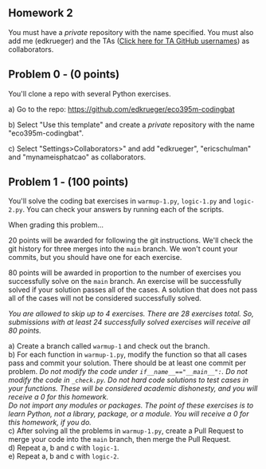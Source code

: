 ## Homework 2
You must have a _private_ repository with the name specified. You must also add me (edkrueger) and the TAs ([Click here for TA GitHub usernames](/ta-githubs.txt)) as collaborators.  

## Problem 0 - (0 points)
You'll clone a repo with several Python exercises.

a) Go to the repo: https://github.com/edkrueger/eco395m-codingbat   

b) Select "Use this template" and create a _private_ repository with the name "eco395m-codingbat".  

c) Select "Settings>Collaborators>" and add "edkrueger", "ericschulman" and "mynameisphatcao" as collaborators.    

## Problem 1 - (100 points)
You'll solve the coding bat exercises in `warmup-1.py`, `logic-1.py` and `logic-2.py`. You can check your answers by running each of the scripts.  

When grading this problem...  

20 points will be awarded for following the git instructions. We'll check the git history for three merges into the `main` branch. We won't count your commits, but you should have one for each exercise.  

80 points will be awarded in proportion to the number of exercises you successfully solve on the `main` branch. An exercise will be successfully solved if your solution passes all of the cases. A solution that does not pass all of the cases will not be considered successfully solved.  

_You are allowed to skip up to 4 exercises. There are 28 exercises total. So, submissions with at least 24 successfully solved exercises will receive all 80 points._  

a) Create a branch called `warmup-1` and check out the branch.  
b) For each function in `warmup-1.py`, modify the function so that all cases pass and commit your solution. There should be at least one commit per problem. _Do not modify the code under `if__name__=="__main__":`. Do not modify the code in `_check.py`. Do not hard code solutions to test cases in your functions. These will be considered academic dishonesty, and you will receive a 0 for this homework._  
_Do not import any modules or packages. The point of these exercises is to learn Python, not a library, package, or a module. You will receive a 0 for this homework, if you do._  
c) After solving all the problems in `warmup-1.py`, create a Pull Request to merge your code into the `main` branch, then merge the Pull Request.  
d) Repeat a, b and c with `logic-1`.    
e) Repeat a, b and c with `logic-2`.    

